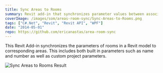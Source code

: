 ```yaml
---
title: Sync Areas to Rooms
summary: Revit add-in that synchronizes parameter values between associated areas and rooms
coverImage: /images/som/areas-room-sync/Sync-Areas-to-Rooms.png
tags: ["C#.Net", "Revit", "Revit API", "WPF"]
date: "2014-05-01"
repo: https://github.com/ericanastas/area-room-sync
---
```


This Revit Add-in synchronizes the parameters of rooms in a Revit model to corresponding areas. This includes both built in parameters such as name and number as well as custom project parameters.

![Sync Areas to Rooms Result](/images/som/areas-room-sync/Sync-Areas-to-Rooms-Result.png)
